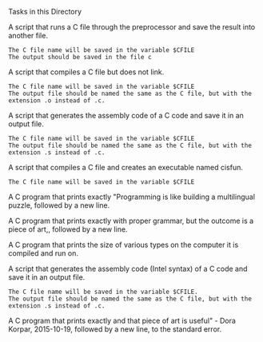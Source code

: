 Tasks in this Directory

A script that runs a C file through the preprocessor and save the result into another file.

    The C file name will be saved in the variable $CFILE
    The output should be saved in the file c

A script that compiles a C file but does not link.

    The C file name will be saved in the variable $CFILE
    The output file should be named the same as the C file, but with the extension .o instead of .c. 
    
A script that generates the assembly code of a C code and save it in an output file.

    The C file name will be saved in the variable $CFILE
    The output file should be named the same as the C file, but with the extension .s instead of .c. 
    
A script that compiles a C file and creates an executable named cisfun.

    The C file name will be saved in the variable $CFILE

A C program that prints exactly "Programming is like building a multilingual puzzle, followed by a new line.

A C program that prints exactly with proper grammar, but the outcome is a piece of art,, followed by a new line.

A C program that prints the size of various types on the computer it is compiled and run on.

A script that generates the assembly code (Intel syntax) of a C code and save it in an output file.

    The C file name will be saved in the variable $CFILE.
    The output file should be named the same as the C file, but with the extension .s instead of .c. 
    
A C program that prints exactly and that piece of art is useful" - Dora Korpar, 2015-10-19, followed by a new line, to the standard error.

    

